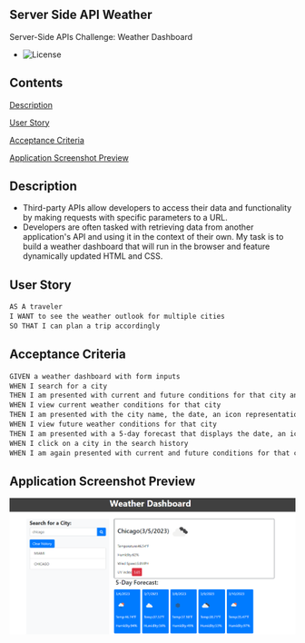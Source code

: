 ## Server Side API Weather

Server-Side APIs Challenge: Weather Dashboard

- ![License](https://img.shields.io/badge/License-MIT-yellow.svg)

## Contents

[Description](#description)

[User Story](#userstory)

[Acceptance Criteria](#acceptancecriteria)

[Application Screenshot Preview](#application-screenshot-preview)

## Description

- Third-party APIs allow developers to access their data and functionality by making requests with specific parameters to a URL.
- Developers are often tasked with retrieving data from another application's API and using it in the context of their own.
  My task is to build a weather dashboard that will run in the browser and feature dynamically updated HTML and CSS.

## User Story

```md
AS A traveler
I WANT to see the weather outlook for multiple cities
SO THAT I can plan a trip accordingly
```

## Acceptance Criteria

```md
GIVEN a weather dashboard with form inputs
WHEN I search for a city
THEN I am presented with current and future conditions for that city and that city is added to the search history
WHEN I view current weather conditions for that city
THEN I am presented with the city name, the date, an icon representation of weather conditions, the temperature, the humidity, and the the wind speed
WHEN I view future weather conditions for that city
THEN I am presented with a 5-day forecast that displays the date, an icon representation of weather conditions, the temperature, the wind speed, and the humidity
WHEN I click on a city in the search history
WHEN I am again presented with current and future conditions for that city
```

## Application Screenshot Preview

![Application Screenshot Preview](./images/Weather_Dashboard_API.png)
